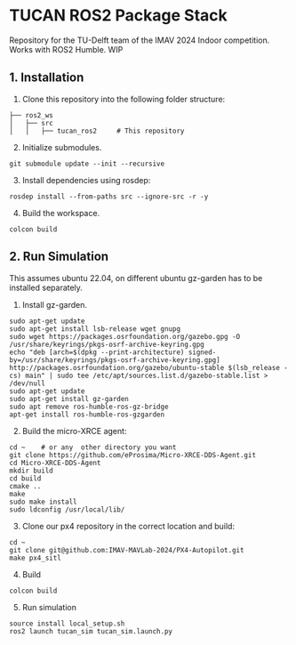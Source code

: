 # TUCAN ROS2 Package Stack
Repository for the TU-Delft team of the IMAV 2024 Indoor competition. Works with ROS2 Humble. WIP

## 1. Installation

1. Clone this repository into the following folder structure:
```
├── ros2_ws                    
│   ├── src          
│   │   ├── tucan_ros2     # This repository
```
2. Initialize submodules.
```
git submodule update --init --recursive
```

3. Install dependencies using rosdep:
```
rosdep install --from-paths src --ignore-src -r -y
```

4. Build the workspace.
```
colcon build
```

## 2. Run Simulation

This assumes ubuntu 22.04, on different ubuntu gz-garden has to be installed separately.

1. Install gz-garden.
```
sudo apt-get update
sudo apt-get install lsb-release wget gnupg
sudo wget https://packages.osrfoundation.org/gazebo.gpg -O /usr/share/keyrings/pkgs-osrf-archive-keyring.gpg
echo "deb [arch=$(dpkg --print-architecture) signed-by=/usr/share/keyrings/pkgs-osrf-archive-keyring.gpg] http://packages.osrfoundation.org/gazebo/ubuntu-stable $(lsb_release -cs) main" | sudo tee /etc/apt/sources.list.d/gazebo-stable.list > /dev/null
sudo apt-get update
sudo apt-get install gz-garden
sudo apt remove ros-humble-ros-gz-bridge
apt-get install ros-humble-ros-gzgarden
```

2. Build the micro-XRCE agent:
```
cd ~    # or any  other directory you want
git clone https://github.com/eProsima/Micro-XRCE-DDS-Agent.git
cd Micro-XRCE-DDS-Agent
mkdir build
cd build
cmake ..
make
sudo make install
sudo ldconfig /usr/local/lib/
```

3. Clone our px4 repository in the correct location and build:
```
cd ~
git clone git@github.com:IMAV-MAVLab-2024/PX4-Autopilot.git
make px4_sitl
```

4. Build
```
colcon build
```

5. Run simulation
```
source install local_setup.sh
ros2 launch tucan_sim tucan_sim.launch.py
```
